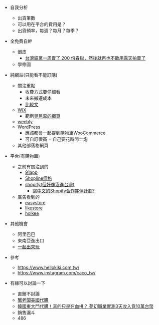 - 自我分析
    - 出貨筆數
    - 可以用在平台的費用是？
    - 出貨頻率，每週？每月？每季？

- 全免費自幹
    - 蝦皮
        - [台灣貓黨一周賣了 200 份春聯，然後就再也不敢用露天拍賣了](https://www.inside.com.tw/article/18787-Cat-Party-Taiwan-will-not-dare-to-use-ruten)
    - 學修圖

- 純網站(只能看不能訂購)
    - 關注重點
        - 收費方式要仔細看
        - 未來搬遷成本
        - [比較文](https://www.likestore.tw/likeschool/e-commerce/%E7%B6%B2%E8%B7%AF%E9%96%8B%E5%BA%97%E5%B9%B3%E5%8F%B0%E8%A9%95%E6%AF%94/)
    - [WIX](https://zh.wix.com/upgrade/website)
        - 範例[晃晃盃的網頁](https://kesqur.wixsite.com/huang11)
    - [weebly](https://www.weebly.com/pricing)
    - WordPress
        - 應該都會一起提到購物車WooCommerce
        - 可自訂很高 = 自己要花時間土炮
    - 其他部落格網頁

- 平台(有購物車)
    - 之前有關注到的
        - [91app](https://www.91app.com/ecommerce/)
        - [Shopline價格](https://shopline.tw/about/pricing)
        - [shopify(但好像沒進台灣)](https://www.shopify.com/pricing)
            - [寫中文的Shopify合作夥伴計劃?](https://www.shopify.com/become-a-partner?record_id=36&preview=44beafe7c5a132d847aa9ea2936928b6&utm_source=googlesearch&utm_medium=cpc&utm_campaign=partner_ag&utm_term=design&utm_content=marketing2&gclid=CjwKCAiA98TxBRBtEiwAVRLqu7BgBdLqmJSdQodqJlkVCROzQaEfCvAzKCrubLf2T1slIzetb9t5dBoCxa8QAvD_BwE)
    - 廣告看到的
        - [easystore](https://www.easystore.co/zh-tw/pricing)
        - [likestore](https://www.likestore.tw/comparison/)
        - [holkee](https://www.holkee.com/)

- 其他機會
    - 阿里巴巴
    - 東南亞進出口
    - [一起出來玩](https://www.facebook.com/groups/17gonplay/)

- 參考
    - https://www.hellokiki.com.tw/
    - https://www.instagram.com/caco_tw/

- 有緣可以討論一下
    - 直銷不討論
    - [蟹老闆美國代購](https://www.instagram.com/boss_crab/?hl=zh-tw)
    - [韓國東大門代購！真的只是在血拼？ 夢幻職業實測3天收入竟10萬台幣](https://www.facebook.com/watch/?v=793934831113395)
    - 銷售漏斗
    - 486